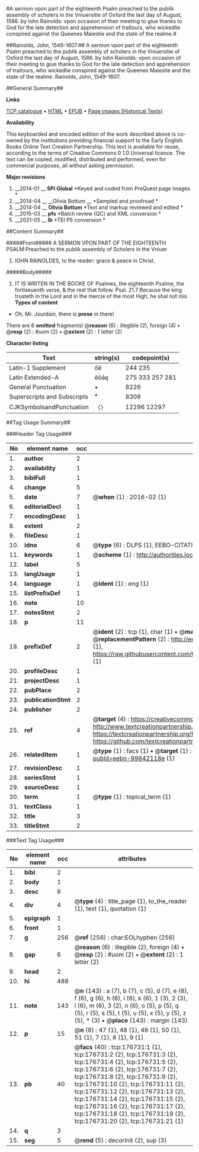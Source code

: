 #A sermon vpon part of the eighteenth Psalm preached to the publik assembly of scholers in the Vniuersitie of Oxford the last day of August, 1586. by Iohn Rainolds: vpon occasion of their meeting to giue thanks to God for the late detection and apprehension of traitours, who wickedlie conspired against the Queenes Maiestie and the state of the realme.#

##Rainolds, John, 1549-1607.##
A sermon vpon part of the eighteenth Psalm preached to the publik assembly of scholers in the Vniuersitie of Oxford the last day of August, 1586. by Iohn Rainolds: vpon occasion of their meeting to giue thanks to God for the late detection and apprehension of traitours, who wickedlie conspired against the Queenes Maiestie and the state of the realme.
Rainolds, John, 1549-1607.

##General Summary##

**Links**

[TCP catalogue](http://www.ota.ox.ac.uk/tcp/)  • 
[HTML](http://tei.it.ox.ac.uk/tcp/Texts-HTML/free/B15/B15443.html)  • 
[EPUB](http://tei.it.ox.ac.uk/tcp/Texts-EPUB/free/B15/B15443.epub) • 
[Page images (Historical Texts)](https://historicaltexts.jisc.ac.uk/eebo-99842118e)

**Availability**

This keyboarded and encoded edition of the work described above is co-owned by the
    institutions providing financial support to the Early English Books Online Text Creation
    Partnership. This text is available for reuse, according to the terms of  Creative Commons 0 1.0 Universal
    licence. The text can be copied, modified, distributed and performed, even for commercial
    purposes, all without asking permission.

**Major revisions**

1. __2014-01 __ __SPi Global__ *Keyed and coded from ProQuest page images *
1. __2014-04 __ __Olivia Bottum __ *Sampled and proofread *
1. __2014-04 __ __Olivia Bottum__ *Text and markup reviewed and edited *
1. __2015-03 __ __pfs__ *Batch review (QC) and XML conversion *
1. __2021-05 __ __lb__ *TEI P5 conversion *

##Content Summary##

#####Front#####
A SERMON VPON PART OF THE EIGHTEENTH PSALM:Preached to the publik assembly of Scholers in the Vniuer
1. IOHN RAINOLDES, to the reader: grace & peace in Christ.

#####Body#####

1. IT IS WRITEN IN THE BOOKE OF Psalmes, the eighteenth Psalme, the fortiseuenth verse, & the rest that follow.
Psal. 21.7 Because the king trusteth in the Lord and in the mercie of the most High, he shal not mis
**Types of content**

  * Oh, Mr. Jourdain, there is **prose** in there!

There are 6 **omitted** fragments! 
 @__reason__ (6) : illegible (2), foreign (4)  •  @__resp__ (2) : #uom (2)  •  @__extent__ (2) : 1 letter (2)

**Character listing**


|Text|string(s)|codepoint(s)|
|---|---|---|
|Latin-1 Supplement|ôë|244 235|
|Latin Extended-A|ēōāę|275 333 257 281|
|General Punctuation|•|8226|
|Superscripts             and Subscripts|⁴|8308|
|CJKSymbolsandPunctuation|〈〉|12296 12297|

##Tag Usage Summary##

###Header Tag Usage###

|No|element name|occ|attributes|
|---|---|---|---|
|1.|__author__|2||
|2.|__availability__|1||
|3.|__biblFull__|1||
|4.|__change__|5||
|5.|__date__|7| @__when__ (1) : 2016-02 (1)|
|6.|__editorialDecl__|1||
|7.|__encodingDesc__|1||
|8.|__extent__|2||
|9.|__fileDesc__|1||
|10.|__idno__|6| @__type__ (6) : DLPS (1), EEBO-CITATION (1), VID (1), EEBO-PROQUEST (1), STC (2)|
|11.|__keywords__|1| @__scheme__ (1) : http://authorities.loc.gov/ (1)|
|12.|__label__|5||
|13.|__langUsage__|1||
|14.|__language__|1| @__ident__ (1) : eng (1)|
|15.|__listPrefixDef__|1||
|16.|__note__|10||
|17.|__notesStmt__|2||
|18.|__p__|11||
|19.|__prefixDef__|2| @__ident__ (2) : tcp (1), char (1)  •  @__matchPattern__ (2) : ([0-9\-]+):([0-9IVX]+) (1), (.+) (1)  •  @__replacementPattern__ (2) : http://eebo.chadwyck.com/downloadtiff?vid=$1&page=$2 (1), https://raw.githubusercontent.com/textcreationpartnership/Texts/master/tcpchars.xml#$1 (1)|
|20.|__profileDesc__|1||
|21.|__projectDesc__|1||
|22.|__pubPlace__|2||
|23.|__publicationStmt__|2||
|24.|__publisher__|2||
|25.|__ref__|4| @__target__ (4) : https://creativecommons.org/publicdomain/zero/1.0/ (1), http://www.textcreationpartnership.org/docs/. (1), https://textcreationpartnership.org/faq/#faq05 (1), https://github.com/textcreationpartnership (1)|
|26.|__relatedItem__|1| @__type__ (1) : facs (1)  •  @__target__ (1) : https://data.historicaltexts.jisc.ac.uk/view?pubId=eebo-99842118e (1)|
|27.|__revisionDesc__|1||
|28.|__seriesStmt__|1||
|29.|__sourceDesc__|1||
|30.|__term__|1| @__type__ (1) : topical_term (1)|
|31.|__textClass__|1||
|32.|__title__|3||
|33.|__titleStmt__|2||


###Text Tag Usage###

|No|element name|occ|attributes|
|---|---|---|---|
|1.|__bibl__|2||
|2.|__body__|1||
|3.|__desc__|6||
|4.|__div__|4| @__type__ (4) : title_page (1), to_the_reader (1), text (1), quotation (1)|
|5.|__epigraph__|1||
|6.|__front__|1||
|7.|__g__|256| @__ref__ (256) : char:EOLhyphen (256)|
|8.|__gap__|6| @__reason__ (6) : illegible (2), foreign (4)  •  @__resp__ (2) : #uom (2)  •  @__extent__ (2) : 1 letter (2)|
|9.|__head__|2||
|10.|__hi__|488||
|11.|__note__|143| @__n__ (143) : a (7), b (7), c (5), d (7), e (8), f (6), g (6), h (6), i (6), k (6), 1 (3), 2 (3), l (6), m (6), 3 (2), n (6), o (5), p (5), q (5), r (5), s (5), t (5), u (5), x (5), y (5), z (5), * (3)  •  @__place__ (143) : margin (143)|
|12.|__p__|15| @__n__ (8) : 47 (1), 48 (1), 49 (1), 50 (1), 51 (1), 7 (1), 8 (1), 9 (1)|
|13.|__pb__|40| @__facs__ (40) : tcp:176731:1 (1), tcp:176731:2 (2), tcp:176731:3 (2), tcp:176731:4 (2), tcp:176731:5 (2), tcp:176731:6 (2), tcp:176731:7 (2), tcp:176731:8 (2), tcp:176731:9 (2), tcp:176731:10 (2), tcp:176731:11 (2), tcp:176731:12 (2), tcp:176731:13 (2), tcp:176731:14 (2), tcp:176731:15 (2), tcp:176731:16 (2), tcp:176731:17 (2), tcp:176731:18 (2), tcp:176731:19 (2), tcp:176731:20 (2), tcp:176731:21 (1)|
|14.|__q__|3||
|15.|__seg__|5| @__rend__ (5) : decorInit (2), sup (3)|
